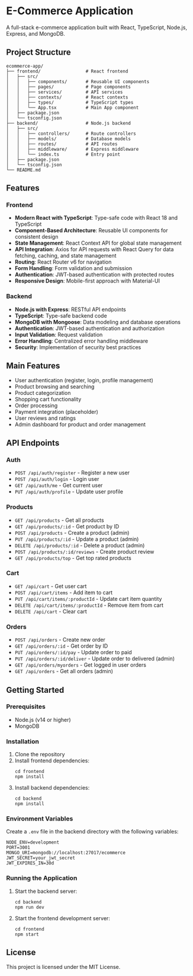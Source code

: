# E-Commerce Application

A full-stack e-commerce application built with React, TypeScript, Node.js, Express, and MongoDB.

## Project Structure

```
ecommerce-app/
├── frontend/                 # React frontend
│   ├── src/
│   │   ├── components/       # Reusable UI components
│   │   ├── pages/            # Page components
│   │   ├── services/         # API services
│   │   ├── contexts/         # React contexts
│   │   ├── types/            # TypeScript types
│   │   └── App.tsx           # Main App component
│   ├── package.json
│   └── tsconfig.json
├── backend/                  # Node.js backend
│   ├── src/
│   │   ├── controllers/      # Route controllers
│   │   ├── models/           # Database models
│   │   ├── routes/           # API routes
│   │   ├── middleware/       # Express middleware
│   │   └── index.ts          # Entry point
│   ├── package.json
│   └── tsconfig.json
└── README.md
```

## Features

### Frontend

- **Modern React with TypeScript**: Type-safe code with React 18 and TypeScript
- **Component-Based Architecture**: Reusable UI components for consistent design
- **State Management**: React Context API for global state management
- **API Integration**: Axios for API requests with React Query for data fetching, caching, and state management
- **Routing**: React Router v6 for navigation
- **Form Handling**: Form validation and submission
- **Authentication**: JWT-based authentication with protected routes
- **Responsive Design**: Mobile-first approach with Material-UI

### Backend

- **Node.js with Express**: RESTful API endpoints
- **TypeScript**: Type-safe backend code
- **MongoDB with Mongoose**: Data modeling and database operations
- **Authentication**: JWT-based authentication and authorization
- **Input Validation**: Request validation
- **Error Handling**: Centralized error handling middleware
- **Security**: Implementation of security best practices

## Main Features

- User authentication (register, login, profile management)
- Product browsing and searching
- Product categorization
- Shopping cart functionality
- Order processing
- Payment integration (placeholder)
- User reviews and ratings
- Admin dashboard for product and order management

## API Endpoints

### Auth

- `POST /api/auth/register` - Register a new user
- `POST /api/auth/login` - Login user
- `GET /api/auth/me` - Get current user
- `PUT /api/auth/profile` - Update user profile

### Products

- `GET /api/products` - Get all products
- `GET /api/products/:id` - Get product by ID
- `POST /api/products` - Create a product (admin)
- `PUT /api/products/:id` - Update a product (admin)
- `DELETE /api/products/:id` - Delete a product (admin)
- `POST /api/products/:id/reviews` - Create product review
- `GET /api/products/top` - Get top rated products

### Cart

- `GET /api/cart` - Get user cart
- `POST /api/cart/items` - Add item to cart
- `PUT /api/cart/items/:productId` - Update cart item quantity
- `DELETE /api/cart/items/:productId` - Remove item from cart
- `DELETE /api/cart` - Clear cart

### Orders

- `POST /api/orders` - Create new order
- `GET /api/orders/:id` - Get order by ID
- `PUT /api/orders/:id/pay` - Update order to paid
- `PUT /api/orders/:id/deliver` - Update order to delivered (admin)
- `GET /api/orders/myorders` - Get logged in user orders
- `GET /api/orders` - Get all orders (admin)

## Getting Started

### Prerequisites

- Node.js (v14 or higher)
- MongoDB

### Installation

1. Clone the repository
2. Install frontend dependencies:
   ```
   cd frontend
   npm install
   ```
3. Install backend dependencies:
   ```
   cd backend
   npm install
   ```

### Environment Variables

Create a `.env` file in the backend directory with the following variables:

```
NODE_ENV=development
PORT=3001
MONGO_URI=mongodb://localhost:27017/ecommerce
JWT_SECRET=your_jwt_secret
JWT_EXPIRES_IN=30d
```

### Running the Application

1. Start the backend server:
   ```
   cd backend
   npm run dev
   ```
2. Start the frontend development server:
   ```
   cd frontend
   npm start
   ```

## License

This project is licensed under the MIT License.
